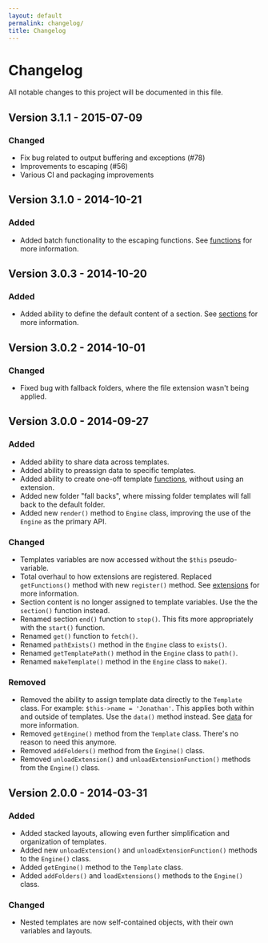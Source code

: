 ```yaml
---
layout: default
permalink: changelog/
title: Changelog
---
```


Changelog
=========

All notable changes to this project will be documented in this file.

## Version 3.1.1 - 2015-07-09

### Changed

- Fix bug related to output buffering and exceptions (#78)
- Improvements to escaping (#56)
- Various CI and packaging improvements

## Version 3.1.0 - 2014-10-21

### Added

- Added batch functionality to the escaping functions. See [functions](/templates/functions/#batch-function-calls) for more information.

## Version 3.0.3 - 2014-10-20

### Added

- Added ability to define the default content of a section. See [sections](/templates/sections/#default-section-content) for more information.

## Version 3.0.2 - 2014-10-01

### Changed

- Fixed bug with fallback folders, where the file extension wasn't being applied.

## Version 3.0.0 - 2014-09-27

### Added

- Added ability to share data across templates.
- Added ability to preassign data to specific templates.
- Added ability to create one-off template [functions](/engine/functions/), without using an extension.
- Added new folder "fall backs", where missing folder templates will fall back to the default folder.
- Added new `render()` method to `Engine` class, improving the use of the `Engine` as the primary API.

### Changed

- Templates variables are now accessed without the `$this` pseudo-variable.
- Total overhaul to how extensions are registered. Replaced `getFunctions()` method with new `register()` method. See [extensions](/engine/extensions/) for more information.
- Section content is no longer assigned to template variables. Use the the `section()` function instead.
- Renamed section `end()` function to `stop()`. This fits more appropriately with the `start()` function.
- Renamed `get()` function to `fetch()`.
- Renamed `pathExists()` method in the `Engine` class to `exists()`.
- Renamed `getTemplatePath()` method in the `Engine` class to `path()`.
- Renamed `makeTemplate()` method in the `Engine` class to `make()`.

### Removed

- Removed the ability to assign template data directly to the `Template` class. For example:  `$this->name = 'Jonathan'`. This applies both within and outside of templates. Use the `data()` method instead. See [data](http://platesphp.com/templates/data/) for more information.
- Removed `getEngine()` method from the `Template` class. There's no reason to need this anymore.
- Removed `addFolders()` method from the `Engine()` class.
- Removed `unloadExtension()` and `unloadExtensionFunction()` methods from the `Engine()` class.

## Version 2.0.0 - 2014-03-31

### Added

- Added stacked layouts, allowing even further simplification and organization of templates.
- Added new `unloadExtension()` and `unloadExtensionFunction()` methods to the `Engine()` class.
- Added `getEngine()` method to the `Template` class.
- Added `addFolders()` and `loadExtensions()` methods to the `Engine()` class.

### Changed

- Nested templates are now self-contained objects, with their own variables and layouts.
